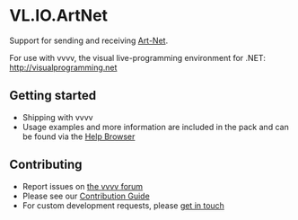 # VL.IO.ArtNet
Support for sending and receiving [Art-Net](https://en.wikipedia.org/wiki/Art-Net).

For use with vvvv, the visual live-programming environment for .NET: http://visualprogramming.net

## Getting started
- Shipping with vvvv
- Usage examples and more information are included in the pack and can be found via the [Help Browser](https://thegraybook.vvvv.org/reference/hde/findinghelp.html)

## Contributing
- Report issues on [the vvvv forum](https://discourse.vvvv.org/c/vvvv-gamma/28)
- Please see our [Contribution Guide](.github/CONTRIBUTING.md)
- For custom development requests, please [get in touch](mailto:devvvvs@vvvv.org)
